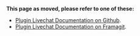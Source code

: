 <!--
SPDX-FileCopyrightText: 2024-2025 John Livingston <https://www.john-livingston.fr/>

SPDX-License-Identifier: AGPL-3.0-only
-->

**This page as moved, please refer to one of these:**

* [Plugin Livechat Documentation on Github](https://johnxlivingston.github.io/peertube-plugin-livechat/ja/documentation/installation/).
* [Plugin Livechat Documentation on Framagit](https://livingston.frama.io/peertube-plugin-livechat/ja/documentation/installation/).
